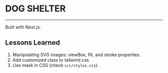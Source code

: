 # DOG SHELTER

---

Built with Next.js.

## Lessons Learned

1. Manipulating SVG images: viewBox, fill, and stroke properties.
2. Add customized class to tailwind.css.
3. Use mask in CSS (check `src/styles.css`).
